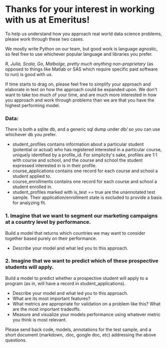 # Thanks for your interest in working with us at Emeritus!

To help us understand how you approach real world data science problems, please work through these two cases.

We mostly write Python on our team, but good work is language agnostic, so feel free to use whichever popular language and libraries you prefer.

*R, Julia, Scala, Go, Malbolge, pretty much anything non-proprietary* (as opposed to things like Matlab or SAS which require specific paid software to run) is good with us.

If time starts to drag on, please feel free to simplify your approach and elaborate in text on how the approach could be expanded upon. We don't want to take too much of your time, and are much more interested in how you approach and work through problems than we are that you have the highest performing model.



### Data:
There is both a sqlite db, and a generic sql dump under *db/* so you can use whichever db you prefer. 
- student_profiles contains information about a particular student (potential or actual) who has registered interested in a particular course, uniquely identified by a profile_id. For simplicity's sake, profiles are 1:1 with course and school, and the course and school the student expressed interested in is in their profile. 
- course_applications contains one record for each course and school a student applied to.
- course_enrollments contains one record for each course and school a student enrolled in.
- student_profiles marked with is_test == true are the unannotated test sample. Their application/enrollment state is excluded to provide a basis for analyzing fit. 

###  1. Imagine that we want to segment our marketing campaigns at a country level by performance. 

Build a model that returns which countries we may want to consider together based purely on their performance.

- Describe your model and what led you to this approach.


### 2. Imagine that we want to predict which of these prospective students will apply.

Build a model to predict whether a prospective student will apply to a program (as in, will have a record in student_applications). 

- Describe your model and what led you to this approach.
- What are its most important features?
- What metrics are appropriate for validation on a problem like this? What are the most important tradeoffs.
- Measure and visualize your models performance using whatever metric you think is most relevant.

Please send back code, models, annotations for the test sample, and a short document (markdown, .doc, google doc, etc) addressing the above questions.

